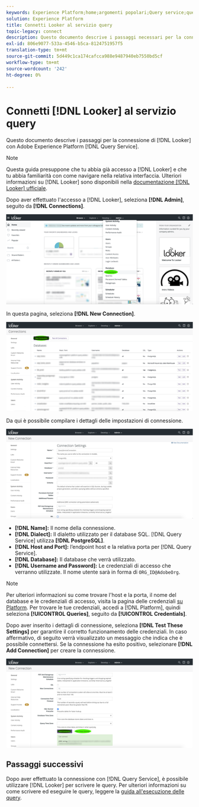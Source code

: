 ```yaml
---
keywords: Experience Platform;home;argomenti popolari;Query service;query service;Looker;looker;connect to query service;
solution: Experience Platform
title: Connetti Looker al servizio query
topic-legacy: connect
description: Questo documento descrive i passaggi necessari per la connessione di Looker con Adobe Experience Platform Query Service.
exl-id: 806e9077-533a-4546-b5ca-8124751957f5
translation-type: tm+mt
source-git-commit: 5d449c1ca174cafcca988e9487940eb7550bd5cf
workflow-type: tm+mt
source-wordcount: '242'
ht-degree: 0%

---
```


# Connetti [!DNL Looker] al servizio query

Questo documento descrive i passaggi per la connessione di [!DNL Looker] con Adobe Experience Platform [!DNL Query Service].

>[!NOTE]
>
> Questa guida presuppone che tu abbia già accesso a [!DNL Looker] e che tu abbia familiarità con come navigare nella relativa interfaccia. Ulteriori informazioni su [!DNL Looker] sono disponibili nella [documentazione [!DNL Looker] ufficiale](https://docs.looker.com/).

Dopo aver effettuato l&#39;accesso a [!DNL Looker], seleziona **[!DNL Admin]**, seguito da **[!DNL Connections]**.

![](../images/clients/looker/click-admin-connections.png)

In questa pagina, seleziona **[!DNL New Connection]**.

![](../images/clients/looker/click-new-connection.png)

Da qui è possibile compilare i dettagli delle impostazioni di connessione.

![](../images/clients/looker/new-connection.png)

- **[!DNL Name]:** Il nome della connessione.
- **[!DNL Dialect]:** Il dialetto utilizzato per il database SQL. [!DNL Query Service] utilizza  **[!DNL PostgreSQL]**.
- **[!DNL Host and Port]:** l’endpoint host e la relativa porta per  [!DNL Query Service].
- **[!DNL Database]:** Il database che verrà utilizzato.
- **[!DNL Username and Password]:** Le credenziali di accesso che verranno utilizzate. Il nome utente sarà in forma di `ORG_ID@AdobeOrg`.

>[!NOTE]
>
>Per ulteriori informazioni su come trovare l&#39;host e la porta, il nome del database e le credenziali di accesso, visita la pagina delle credenziali [su Platform](https://platform.adobe.com/query/configuration). Per trovare le tue credenziali, accedi a [!DNL Platform], quindi seleziona **[!UICONTROL Queries]**, seguito da **[!UICONTROL Credentials]**.

Dopo aver inserito i dettagli di connessione, seleziona **[!DNL Test These Settings]** per garantire il corretto funzionamento delle credenziali. In caso affermativo, di seguito verrà visualizzato un messaggio che indica che è possibile connettersi. Se la connessione ha esito positivo, selezionare **[!DNL Add Connection]** per creare la connessione.

![](../images/clients/looker/click-test-connection.png)

## Passaggi successivi

Dopo aver effettuato la connessione con [!DNL Query Service], è possibile utilizzare [!DNL Looker] per scrivere le query. Per ulteriori informazioni su come scrivere ed eseguire le query, leggere la [guida all&#39;esecuzione delle query](../best-practices/writing-queries.md).
